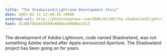 ```yaml
---
title: "The Shadowland/Lightroom Development Story"
date: 2007-02-11 22:48:29 +0000
external-url: http://photoshopnews.com/2006/01/09/the-shadowlandlightroom-development-story/
hash: d1306758a03d459e468de16060be2313
---
```


The development of Adobe Lightroom, code named Shadowland, was not something Adobe started after Apple announced Aperture. The Shadowland project has been going on for years.
